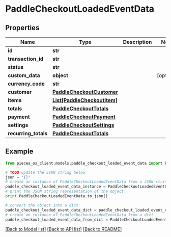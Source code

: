 # PaddleCheckoutLoadedEventData


## Properties
Name | Type | Description | Notes
------------ | ------------- | ------------- | -------------
**id** | **str** |  | 
**transaction_id** | **str** |  | 
**status** | **str** |  | 
**custom_data** | **object** |  | [optional] 
**currency_code** | **str** |  | 
**customer** | [**PaddleCheckoutCustomer**](PaddleCheckoutCustomer.md) |  | 
**items** | [**List[PaddleCheckoutItem]**](PaddleCheckoutItem.md) |  | 
**totals** | [**PaddleCheckoutTotals**](PaddleCheckoutTotals.md) |  | 
**payment** | [**PaddleCheckoutPayment**](PaddleCheckoutPayment.md) |  | 
**settings** | [**PaddleCheckoutSettings**](PaddleCheckoutSettings.md) |  | 
**recurring_totals** | [**PaddleCheckoutTotals**](PaddleCheckoutTotals.md) |  | 

## Example

```python
from pieces_os_client.models.paddle_checkout_loaded_event_data import PaddleCheckoutLoadedEventData

# TODO update the JSON string below
json = "{}"
# create an instance of PaddleCheckoutLoadedEventData from a JSON string
paddle_checkout_loaded_event_data_instance = PaddleCheckoutLoadedEventData.from_json(json)
# print the JSON string representation of the object
print PaddleCheckoutLoadedEventData.to_json()

# convert the object into a dict
paddle_checkout_loaded_event_data_dict = paddle_checkout_loaded_event_data_instance.to_dict()
# create an instance of PaddleCheckoutLoadedEventData from a dict
paddle_checkout_loaded_event_data_from_dict = PaddleCheckoutLoadedEventData.from_dict(paddle_checkout_loaded_event_data_dict)
```
[[Back to Model list]](../README.md#documentation-for-models) [[Back to API list]](../README.md#documentation-for-api-endpoints) [[Back to README]](../README.md)


